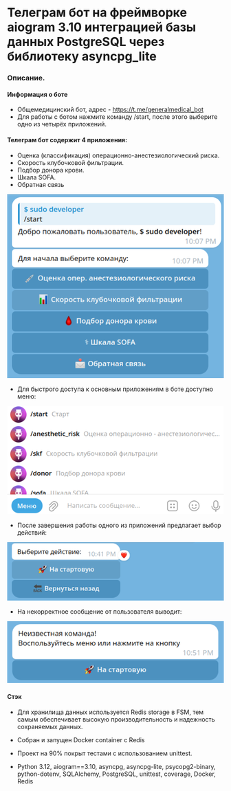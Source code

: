 # Телеграм бот на фреймворке aiogram 3.10  интеграцией базы данных PostgreSQL через библиотеку asyncpg_lite


### Описание.

#### Информация о боте
 
 - Oбщемедицинский бот, адрес - https://t.me/generalmedical_bot
 - Для работы с ботом нажмите команду /start, после этого выберите одно из четырёх приложений.
  
#### Телеграм бот содержит 4 приложения:
 - Оценка (классификация) операционно-анестезиологический риска.
 - Cкорость клубочковой фильтрации.
 - Подбор донора крови.
 - Шкала SOFA.
 - Обратная связь

  ![img_0.png](img_0.png)


  - Для быстрого доступа к основным приложениям в боте доступно меню:

  ![img_1.png](img_1.png)


  - После завершения работы одного из приложений предлагает выбор действий:
  
  ![img_2.png](img_2.png)

  - На некорректное сообщение от пользователя выводит:
  
  ![img_3.png](img_3.png)


#### Стэк
- Для хранилища данных используется Redis storage в FSM, тем самым обеспечивает 
  высокую производительность и надежность сохраняемых данных.
- Собран и запущен Docker container c Redis
- Проект на 90% покрыт тестами с использованием unittest.

- Python 3.12, aiogram==3.10, asyncpg, asyncpg-lite, psycopg2-binary, python-dotenv, SQLAlchemy,
  PostgreSQL, unittest, coverage, Docker, Redis

